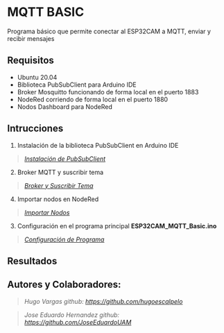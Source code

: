 # MQTT BASIC

Programa básico que permite conectar al ESP32CAM a MQTT, enviar y recibir mensajes

## Requisitos

- Ubuntu 20.04
- Biblioteca PubSubClient para Arduino IDE
- Broker Mosquitto funcionando de forma local en el puerto 1883
- NodeRed corriendo de forma local en el puerto 1880
- Nodos Dashboard para NodeRed

## Intrucciones

1. Instalación de la biblioteca PubSubClient en Arduino IDE

> *[Instalación de PubSubClient](https://github.com/JoseEduardoUAM/ESP32CAM_SICUAMG2/tree/main/Ejercicios/MQTT_Basic/Instrucciones/Instalacion_PubSubClient)*

2. Broker MQTT y suscribir tema

> *[Broker y Suscribir Tema](https://github.com/JoseEduardoUAM/ESP32CAM_SICUAMG2/tree/main/Ejercicios/MQTT_Basic/Instrucciones/Broker_MQTT_Tema)*

4. Importar nodos en NodeRed

> *[Importar Nodos](https://github.com/JoseEduardoUAM/ESP32CAM_SICUAMG2/tree/main/Ejercicios/MQTT_Basic/Instrucciones/importar_nodos)*

3. Configuración en el programa principal **ESP32CAM_MQTT_Basic.ino**
> *[Configuración de Programa](https://github.com/JoseEduardoUAM/ESP32CAM_SICUAMG2/tree/main/Ejercicios/MQTT_Basic/Instrucciones/Configuracion_Programa)*

## Resultados



## Autores y Colaboradores:

> *Hugo Vargas github: https://github.com/hugoescalpelo*

> *Jose Eduardo Hernandez github: https://github.com/JoseEduardoUAM*
